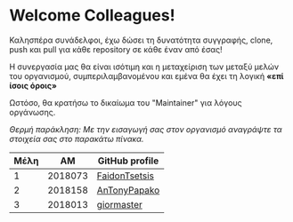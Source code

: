 
# Welcome Colleagues!
Καλησπέρα συνάδελφοι, έχω δώσει τη δυνατότητα συγγραφής, clone, push και pull για κάθε repository σε κάθε έναν από έσας! 

Η συνεργασία μας θα είναι ισότιμη και η μεταχείριση των μεταξύ μελών του οργανισμού, συμπεριλαμβανομένου και εμένα θα έχει τη λογική **«επί ίσοις όροις»**

Ωστόσο, θα κρατήσω το δικαίωμα του "Maintainer" για λόγους οργάνωσης.

*Θερμή παράκληση: Με την εισαγωγή σας στον οργανισμό αναγράψτε τα στοιχεία σας στο παρακάτω πίνακα.*

| Μέλη | ΑΜ | GitHub profile |
| -- | -- | -- |
| 1 | 2018073 | [FaidonTsetsis](https://github.com/FaidonTsetsis) |
| 2 | 2018158 | [AnTonyPapako](https://github.com/AnTonyPapako) |
| 3 | 2018013 | [giormaster](https://github.com/giormaster) |

